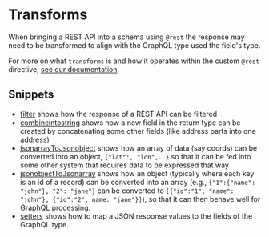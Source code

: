 # Transforms

When bringing a REST API into a schema using `@rest` the response may need to be transformed to align with the GraphQL type used the field's type.

For more on what `transforms` is and how it operates within the custom `@rest` directive, [see our documentation](https://www.ibm.com/docs/en/api-connect/ace/saas?topic=directives-directive-rest#transforms-transform__title__1).

## Snippets

- [filter](filter) shows how the response of a REST API can be filtered
- [combineintostring](combineintostring) shows how a new field in the return type can be created by concatenating some other fields (like address parts into one address)
- [jsonarrayToJsonobject](jsonarrayToJsonobject) shows how an array of data (say coords) can be converted into an object, `{"lat":, "lon",..}` so that it can be fed into some other system that requires data to be expressed that way
- [jsonobjectToJsonarray](jsonobjectToJsonarray) shows how an object (typically where each key is an id of a record) can be converted into an array (e.g., `{"1":{"name": "john"}, "2": "jane"}` can be converted to `[{"id":"1", "name": "john"}, {"id":"2", name: "jane"}]`), so that it can then behave well for GraphQL processing.
- [setters](setters) shows how to map a JSON response values to the fields of the GraphQL type.